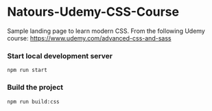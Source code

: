 # Natours-Udemy-CSS-Course
Sample landing page to learn modern CSS. From the following Udemy course: https://www.udemy.com/advanced-css-and-sass 

### Start local development server
`npm run start`

### Build the project
`npm run build:css`
